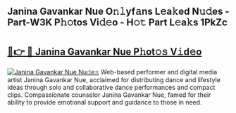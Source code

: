 ## Janina Gavankar Nue O𝚗𝚕yf𝚊ns L𝚎a𝚔ed N𝚞𝚍es - Part-W3K P𝚑𝚘tos Vi𝚍𝚎o - H𝚘𝚝 Part L𝚎a𝚔s 1PkZc

# <h2><a href="http://kfcg480.oniu.top/?m=Janina+Gavankar+Nue">🔗👉 🔴 Janina Gavankar Nue P𝚑ot𝚘𝚜 V𝚒d𝚎o</a></h2>

[![Janina Gavankar Nue Nu𝚍e𝚜](https://i.imgur.com/0qMVB7G.gif)](http://kfcg480.oniu.top/?m=Janina+Gavankar+Nue)
Web-based performer and digital media artist Janina Gavankar Nue, acclaimed for distributing dance and lifestyle ideas through solo and collaborative dance performances and compact clips. Compassionate counselor Janina Gavankar Nue, famed for their ability to provide emotional support and guidance to those in need.  

